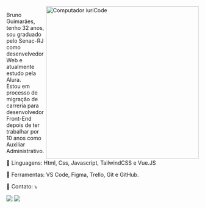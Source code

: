<img src="https://raw.githubusercontent.com/MicaelliMedeiros/micaellimedeiros/master/image/computer-illustration.png" min-width="400px" max-width="400px" width="400px" align="right" alt="Computador iuriCode">

<p align="left"> 
  Bruno Guimarães, tenho 32 anos, sou graduado pelo Senac-RJ como desenvelvedor Web e atualmente estudo pela Alura.<br>
  Estou em processo de migração de carreria para desenvolvedor Front-End depois de ter trabalhar por 10 anos como Auxiliar Administrativo.
</p>

<p align="left">
   💼 Linguagens: Html, Css, Javascript, TailwindCSS e Vue.JS
</p>

<p align="left">
  💼 Ferramentas: VS Code, Figma, Trello, Git e GitHub.

</strong>
</p>

<p align="left">
  💌 Contato: ⤵️
</p>

<p align="left">
  

  <a href="#" alt="Linkedin">
  <img src="https://img.shields.io/badge/-Linkedin-0e76a8?style=flat-square&logo=Linkedin&logoColor=white&link=https://www.linkedin.com/in/bcguimaraes/" /></a>

  
  <a href="#" alt="Instagram">
  <img src="https://img.shields.io/badge/-Instagram-DF0174?style=flat-square&labelColor=DF0174&logo=instagram&logoColor=white&link=https://www.instagram.com/brunoguimraes/"/></a>
</p>  
